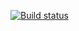 [![Build status](https://ci.appveyor.com/api/projects/status/l51s245pm9ox6gk7?svg=true)](https://ci.appveyor.com/project/crackmajor/ci-setup)

